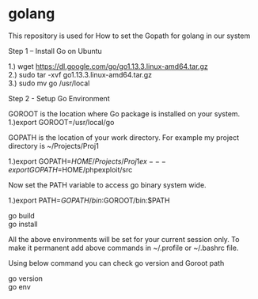 # golang
This repository is used for How to set the Gopath for golang in our system



Step 1 – Install Go on Ubuntu

1.) wget https://dl.google.com/go/go1.13.3.linux-amd64.tar.gz      
2.) sudo tar -xvf go1.13.3.linux-amd64.tar.gz         
3.) sudo mv go /usr/local        

Step 2 - Setup Go Environment      

GOROOT is the location where Go package is installed on your system.           
1.)export GOROOT=/usr/local/go           

GOPATH is the location of your work directory. For example my project directory is ~/Projects/Proj1          

1.)export GOPATH=$HOME/Projects/Proj1          
         ex---export GOPATH=$HOME/phpexploit/src         


Now set the PATH variable to access go binary system wide.     

1.)export PATH=$GOPATH/bin:$GOROOT/bin:$PATH             

go build          
go install          


All the above environments will be set for your current session only. To make it permanent add above commands in ~/.profile or ~/.bashrc file.             

Using below command you can check go version and Goroot path   

go version        
go env   



